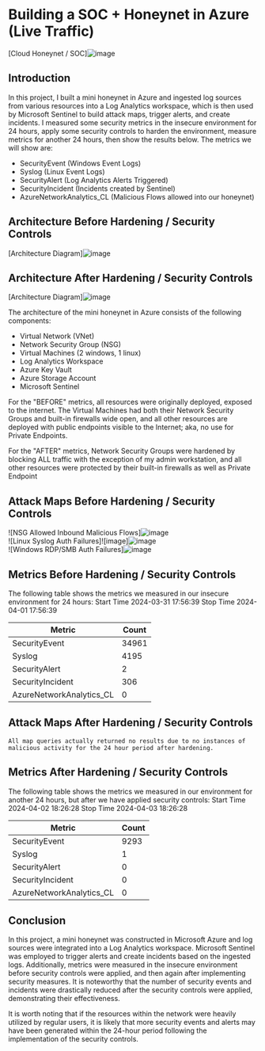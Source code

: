 # Building a SOC + Honeynet in Azure (Live Traffic)
[Cloud Honeynet / SOC]![image](https://github.com/evanwessman/Cloud-SOC/assets/161767976/c0102466-6b84-48c8-b63b-afe4333adb40)


## Introduction

In this project, I built a mini honeynet in Azure and ingested log sources from various resources into a Log Analytics workspace, which is then used by Microsoft Sentinel to build attack maps, trigger alerts, and create incidents. I measured some security metrics in the insecure environment for 24 hours, apply some security controls to harden the environment, measure metrics for another 24 hours, then show the results below. The metrics we will show are:

- SecurityEvent (Windows Event Logs)
- Syslog (Linux Event Logs)
- SecurityAlert (Log Analytics Alerts Triggered)
- SecurityIncident (Incidents created by Sentinel)
- AzureNetworkAnalytics_CL (Malicious Flows allowed into our honeynet)

## Architecture Before Hardening / Security Controls
[Architecture Diagram]![image](https://github.com/evanwessman/Cloud-SOC/assets/161767976/4d702656-2174-474a-902f-d1e9fdfc66d7)


## Architecture After Hardening / Security Controls
[Architecture Diagram]![image](https://github.com/evanwessman/Cloud-SOC/assets/161767976/88add5b9-1314-4e4e-b4eb-a334eb04a67b)


The architecture of the mini honeynet in Azure consists of the following components:

- Virtual Network (VNet)
- Network Security Group (NSG)
- Virtual Machines (2 windows, 1 linux)
- Log Analytics Workspace
- Azure Key Vault
- Azure Storage Account
- Microsoft Sentinel

For the "BEFORE" metrics, all resources were originally deployed, exposed to the internet. The Virtual Machines had both their Network Security Groups and built-in firewalls wide open, and all other resources are deployed with public endpoints visible to the Internet; aka, no use for Private Endpoints.

For the "AFTER" metrics, Network Security Groups were hardened by blocking ALL traffic with the exception of my admin workstation, and all other resources were protected by their built-in firewalls as well as Private Endpoint

## Attack Maps Before Hardening / Security Controls
![NSG Allowed Inbound Malicious Flows]![image](https://github.com/evanwessman/Cloud-SOC/assets/161767976/d995c701-fd74-4522-b7d5-a841fea6da2e)<br>
![Linux Syslog Auth Failures]![image]![image](https://github.com/evanwessman/Cloud-SOC/assets/161767976/53a5e444-4afa-4e4c-8797-b41df4af0d2c)<br>
![Windows RDP/SMB Auth Failures]![image](https://github.com/evanwessman/Cloud-SOC/assets/161767976/7ab46c7e-78c8-4d8e-8f69-12fb8531b37c)<br>

## Metrics Before Hardening / Security Controls

The following table shows the metrics we measured in our insecure environment for 24 hours:
Start Time 2024-03-31 17:56:39
Stop Time 2024-04-01 17:56:39

| Metric                   | Count
| ------------------------ | -----
| SecurityEvent            | 34961
| Syslog                   | 4195
| SecurityAlert            | 2
| SecurityIncident         | 306
| AzureNetworkAnalytics_CL | 0

## Attack Maps After Hardening / Security Controls

```All map queries actually returned no results due to no instances of malicious activity for the 24 hour period after hardening.```

## Metrics After Hardening / Security Controls

The following table shows the metrics we measured in our environment for another 24 hours, but after we have applied security controls:
Start Time 2024-04-02 18:26:28
Stop Time	2024-04-03 18:26:28

| Metric                   | Count
| ------------------------ | -----
| SecurityEvent            | 9293
| Syslog                   | 1
| SecurityAlert            | 0
| SecurityIncident         | 0
| AzureNetworkAnalytics_CL | 0

## Conclusion

In this project, a mini honeynet was constructed in Microsoft Azure and log sources were integrated into a Log Analytics workspace. Microsoft Sentinel was employed to trigger alerts and create incidents based on the ingested logs. Additionally, metrics were measured in the insecure environment before security controls were applied, and then again after implementing security measures. It is noteworthy that the number of security events and incidents were drastically reduced after the security controls were applied, demonstrating their effectiveness.

It is worth noting that if the resources within the network were heavily utilized by regular users, it is likely that more security events and alerts may have been generated within the 24-hour period following the implementation of the security controls.
